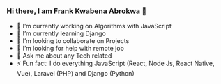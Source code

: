 ### Hi there, I am Frank Kwabena Abrokwa 👋


- 🔭 I’m currently working on Algorithms with JavaScript
- 🌱 I’m currently learning Django
- 👯 I’m looking to collaborate on Projects
- 🤔 I’m looking for help with remote job
- 💬 Ask me about any Tech related
- ⚡ Fun fact: I do everything JavaScript (React, Node Js, React Native, Vue), Laravel (PHP) and Django (Python)
